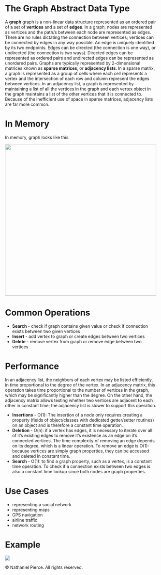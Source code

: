 
<h1>The Graph Abstract Data Type</h1>

<p>A <strong>graph</strong> graph is a non-linear data structure represented as an ordered pair of a set of <strong>vertices</strong> and a set of <strong>edges</strong>. In a graph, nodes are represented as vertices and the path/s between each node are represented as edges. There are no rules dictating the connection between vertices; vertices can be connected by edges in any way possible. An edge is uniquely identified by its two endpoints. Edges can be directed (the connection is one way), or undirected (the connection is two ways). Directed edges can be represented as ordered pairs and undirected edges can be represented as unordered pairs. Graphs are typically represented by 2-dimensional matrices known as <strong>sparse matrices</strong>, or <strong>adjacency lists</strong>. In a sparse matrix, a graph is represented as a group of cells where each cell represents a vertex and the intersection of each row and column represent the edges between vertices. In an adjacency list, a graph is represented by maintaining a list of all the vertices in the graph and each vertex object in the graph maintains a list of the other vertices that it is connected to. Because of the inefficient use of space in sparse matrices, adjacency lists are far more common.</p>

<h1>In Memory</h1>

<p>In memory, graph looks like this:</p>
<img src="" width="500">

<h1>Common Operations</h1>

<ul>
  <li><strong>Search</strong> - check if graph contains given value or check if connection exists between two given vertices
  <li><strong>Insert</strong> - add vertex to graph or create edges between two vertices
  <li><strong>Delete</strong> - remove vertex from graph or remove edge between two vertices 
</ul>

<h1>Performance</h1>
<p>In an adjacency list, the neighbors of each vertex may be listed efficiently, in time proportional to the degree of the vertex. In an adjacency matrix, this operation takes time proportional to the number of vertices in the graph, which may be significantly higher than the degree. On the other hand, the adjacency matrix allows testing whether two vertices are adjacent to each other in constant time; the adjacency list is slower to support this operation.</p>


<ul>
  <li><strong>Insertions</strong> - O(1): The insertion of a node only requires creating a property (fields of object/classes with dedicated getter/setter routines) on an object and is therefore a constant time operation.
  <li><strong>Deletion</strong> - O(n): if a vertex has edges, it is necessary to iterate over all of it’s existing edges to remove it’s existence as an edge on it’s connected vertices. The time complexity of removing an edge depends on its degree, which is a linear operation. To remove an edge is O(1): because vertices are simply graph properties, they can be accessed and deleted in constant time.
  <li><strong>Search</strong> - O(1): to find a graph property, such as a vertex, is a constant time operation. To check if a connection exists between two edges is also a constant time lookup since both nodes are graph properties.
</ul>


<h1>Use Cases</h1>

<ul>
  <li>representing a social network
  <li>representing maps
  <li>GPS navigation
  <li>airline traffic
  <li>network routing
</ul>

<h1>Example</h1>

![](gif/x.gif)

<p>&copy; Nathaniel Pierce. All rights reserved.</p>

